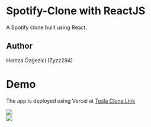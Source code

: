# Spotify-Clone with ReactJS

A Spotify clone built using React.

## Author

Hamza Özgezici (Zyzz294)

# Demo

The app is deployed using Vercel at [Tesla Clone Link](https://spotify-clone-topaz-nine.vercel.app/)

<img src='https://user-images.githubusercontent.com/96903120/179783431-5eedda26-de64-45ef-8dde-c0db4f74831a.PNG'>
<br>
<img src='https://user-images.githubusercontent.com/96903120/179783502-6f6d9a5f-abfe-46a8-b84a-3d9ce860e231.PNG'>
